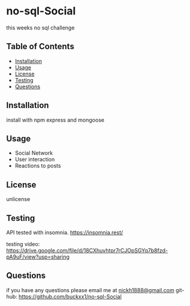 # no-sql-Social
this weeks no sql challenge 

## Table of Contents

* [Installation](#installation)
* [Usage](#usage)
* [License](#license)
* [Testing](#testing)
* [Questions](#questions)

## Installation

install with npm 
express and mongoose

## Usage 
* Social Network 
* User interaction 
* Reactions to posts 

## License
unlicense

## Testing
API tested with insomnia. https://insomnia.rest/

testing video: https://drive.google.com/file/d/18CXhuvhtpr7rCJOpSGYq7b8fzd-pA9uF/view?usp=sharing

## Questions
if you have any questions please email me at 
nickh1888@gmail.com
git-hub: https://github.com/buckxx1/no-sql-Social